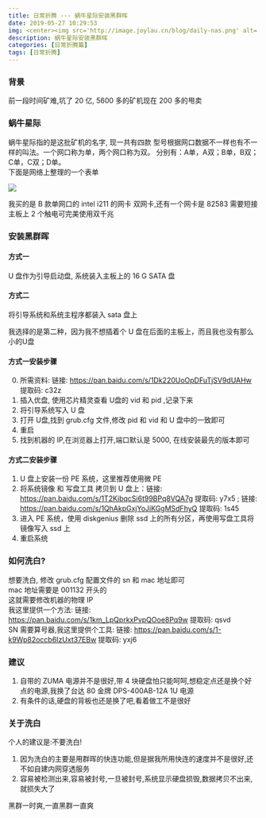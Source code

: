 ```yaml
---
title: 日常折腾 --- 蜗牛星际安装黑群晖
date: 2019-05-27 10:29:53
img: <center><img src='http://image.joylau.cn/blog/daily-nas.png' alt='daily-nas'></center>
description: 蜗牛星际安装黑群晖
categories: [日常折腾篇]
tags: [日常折腾]
---
```


<!-- more -->
### 背景
前一段时间矿难,坑了 20 亿, 5600 多的矿机现在 200 多的甩卖

### 蜗牛星际
蜗牛星际指的是这批矿机的名字, 现一共有四款
型号根据网口数据不一样也有不一样的叫法。一个网口称为单，两个网口称为双。
分别有：A单，A双；B单，B双；C单，C双；D单。  
下面是网络上整理的一个表单

![](http://image.joylau.cn/blog/heiqun_catg.jpg)

我买的是 B 款单网口的 intel i211 的网卡
双网卡,还有一个网卡是 82583 需要短接主板上 2 个触电可完美使用双千兆

### 安装黑群晖
#### 方式一 
U 盘作为引导启动盘, 系统装入主板上的 16 G SATA 盘
#### 方式二
将引导系统和系统主程序都装入 sata 盘上

我选择的是第二种，因为我不想插着个 U 盘在后面的主板上，而且我也没有那么小的U盘

#### 方式一安装步骤
0. 所需资料: 链接: https://pan.baidu.com/s/1Dk220UoOpDFuTjSV9dUAHw 提取码: c32z 
1. 插入优盘, 使用芯片精灵查看 U盘的 vid 和 pid ,记录下来
2. 将引导系统写入 U 盘
3. 打开 U盘,找到 grub.cfg 文件,修改 pid 和 vid 和 U 盘中的一致即可
4. 重启
5. 找到机器的 IP,在浏览器上打开,端口默认是 5000, 在线安装最先的版本即可

#### 方式二安装步骤
1. U 盘上安装一份 PE 系统，这里推荐使用微 PE
2. 将系统镜像 和 写盘工具 拷贝到 U 盘上：链接: https://pan.baidu.com/s/1T2KibqcSi6t99BPq8VQA7g 提取码: y7x5 ; 链接: https://pan.baidu.com/s/1QhAkpGxjYoJiKGgMSdFhyQ 提取码: 1s45 
3. 进入 PE 系统，使用 diskgenius 删除 ssd 上的所有分区，再使用写盘工具将镜像写入 ssd 上
4. 重启系统

### 如何洗白?
想要洗白, 修改 grub.cfg 配置文件的 sn 和 mac 地址即可  
mac 地址需要是 001132 开头的  
这就需要修改机器的物理 IP  
我这里提供一个方法: 链接: https://pan.baidu.com/s/1km_LpQprkxPvpQOoe8Pq9w 提取码: qsvd   
SN 需要算号器,我这里提供个工具: 链接: https://pan.baidu.com/s/1-k9Wp82occb6IzUxt37EBw 提取码: yxj6

### 建议
1. 自带的 ZUMA 电源并不是很好,带 4 块硬盘怕只能呵呵,想稳定点还是换个好点的电源,我换了台达 80 金牌 DPS-400AB-12A 1U 电源
2. 有条件的话,硬盘的背板也还是换了吧,看着做工不是很好

### 关于洗白
个人的建议是:不要洗白!

1. 因为洗白的主要是用群晖的快连功能,但是据我所用快连的速度并不是很好,还不如自建内网穿透服务  
2. 容易被检测出来,容易被封号,一旦被封号,系统显示硬盘损毁,数据拷贝不出来,就损失大了  

黑群一时爽,一直黑群一直爽